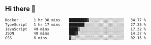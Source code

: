## Hi there 👋

<!--START_SECTION:waka-->

```txt
Docker       1 hr 38 mins    ████████▓░░░░░░░░░░░░░░░░   34.77 %
TypeScript   1 hr 17 mins    ███████░░░░░░░░░░░░░░░░░░   27.35 %
JavaScript   49 mins         ████▒░░░░░░░░░░░░░░░░░░░░   17.32 %
JSON         40 mins         ███▓░░░░░░░░░░░░░░░░░░░░░   14.37 %
CSS          6 mins          ▓░░░░░░░░░░░░░░░░░░░░░░░░   02.15 %
```

<!--END_SECTION:waka-->
